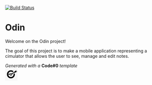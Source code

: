 [![Build Status](https://codefirst.ddns.net/api/badges/jeremy.tremblay/Odin/status.svg)](https://codefirst.ddns.net/jeremy.tremblay/Odin)  

# Odin

Welcome on the Odin project!  

The goal of this project is to make a mobile application representing a cimulator that allows the user to see, manage and edit notes.  

_Generated with a_ **Code#0** _template_  
<img src="Documentation/doc_images/CodeFirst.png" height=40/>   